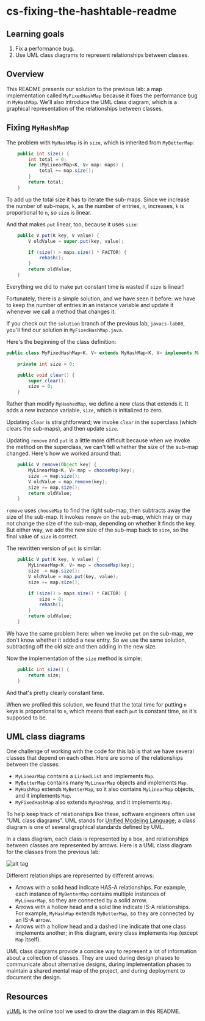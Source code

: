 # cs-fixing-the-hashtable-readme

## Learning goals

1.  Fix a performance bug.
2.  Use UML class diagrams to represent relationships between classes.


## Overview

This README presents our solution to the previous lab: a map implementation called `MyFixedHashMap` because it fixes the performance bug in `MyHashMap`.  We'll also introduce the UML class diagram, which is a graphical representation of the relationships between classes.


## Fixing `MyHashMap`

The problem with `MyHashMap` is in `size`, which is inherited from `MyBetterMap`:

```java
	public int size() {
		int total = 0;
		for (MyLinearMap<K, V> map: maps) {
			total += map.size();
		}
		return total;
	}
```

To add up the total size it has to iterate the sub-maps.  Since we increase the number of sub-maps, `k`, as the number of entries, `n`, increases, `k` is proportional to `n`, so `size` is linear.

And that makes `put` linear, too, because it uses `size`:

```java
	public V put(K key, V value) {
		V oldValue = super.put(key, value);

		if (size() > maps.size() * FACTOR) {
			rehash();
		}
		return oldValue;
	}
```

Everything we did to make `put` constant time is wasted if `size` is linear!

Fortunately, there is a simple solution, and we have seen it before: we have to keep the number of entries in an instance variable and update it whenever we call a method that changes it.

If you check out the `solution` branch of the previous lab, `javacs-lab08`, you'll find our solution in `MyFixedHashMap.java`.

Here's the beginning of the class definition:

```java
public class MyFixedHashMap<K, V> extends MyHashMap<K, V> implements Map<K, V> {

	private int size = 0;

	public void clear() {
		super.clear();
		size = 0;
	}
```

Rather than modify `MyHashedMap`, we define a new class that extends it.  It adds a new instance variable, `size`, which is initialized to zero.

Updating `clear` is straightforward; we invoke `clear` in the superclass (which clears the sub-maps), and then update `size`.

Updating `remove` and `put` is a little more difficult because when we invoke the method on the superclass, we can't tell whether the size of the sub-map changed.  Here's how we worked around that:


```java
	public V remove(Object key) {
		MyLinearMap<K, V> map = chooseMap(key);
		size -= map.size();
		V oldValue = map.remove(key);
		size += map.size();
		return oldValue;
	}
```

`remove` uses `chooseMap` to find the right sub-map, then subtracts away the size of the sub-map.  It invokes `remove` on the sub-map, which may or may not change the size of the sub-map, depending on whether it finds the key.  But either way, we add the new size of the sub-map back to `size`, so the final value of `size` is correct.

The rewritten version of `put` is similar:


```java
	public V put(K key, V value) {
		MyLinearMap<K, V> map = chooseMap(key);
		size -= map.size();
		V oldValue = map.put(key, value);
		size += map.size();

		if (size() > maps.size() * FACTOR) {
			size = 0;
			rehash();
		}
		return oldValue;
	}
```

We have the same problem here: when we invoke `put` on the sub-map, we don't know whether it added a new entry.  So we use the same solution, subtracting off the old size and then adding in the new size.

Now the implementation of the `size` method is simple:


```java
	public int size() {
		return size;
	}
```

And that's pretty clearly constant time.

When we profiled this solution, we found that the total time for putting `n` keys is proportional to `n`, which means that each `put` is constant time, as it's supposed to be.


## UML class diagrams

One challenge of working with the code for this lab is that we have several classes that depend on each other.  Here are some of the relationships between the classes:

*  `MyLinearMap` contains a `LinkedList` and implements `Map`.
*  `MyBetterMap` contains many `MyLinearMap` objects and implements `Map`.
*  `MyHashMap` extends `MyBetterMap`, so it also contains `MyLinearMap` objects, and it implements `Map`.
*  `MyFixedHashMap` also extends `MyHashMap`, and it implements `Map`.

To help keep track of relationships like these, software engineers often use "UML class diagrams".  UML stands for [Unified Modeling Language](https://en.wikipedia.org/wiki/Unified_Modeling_Language); a class diagram is one of several graphical standards defined by UML.

In a class diagram, each class is represented by a box, and relationships between classes are represented by arrows.  Here is a UML class diagram for the classes from the previous lab:

![alt tag](http://yuml.me/9e9efaa9)

Different relationships are represented by different arrows:

*  Arrows with a solid head indicate HAS-A relationships.  For example, each instance of `MyBetterMap` contains multiple instances of `MyLinearMap`, so they are connected by a solid arrow.
*  Arrows with a hollow head and a solid line indicate IS-A relationships.  For example, `MyHashMap` extends `MyBetterMap`, so they are connected by an IS-A arrow.
*  Arrows with a hollow head and a dashed line indicate that one class implements another; in this diagram, every class implements `Map` (except `Map` itself).

UML class diagrams provide a concise way to represent a lot of information about a collection of classes.  They are used during design phases to communicate about alternative designs, during implementation phases to maintain a shared mental map of the project, and during deployment to document the design.

## Resources

[yUML](http://yuml.me/) is the online tool we used to draw the diagram in this README.

